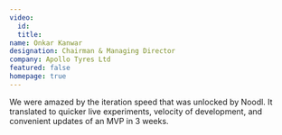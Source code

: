 ```yaml
---
video:
  id:
  title:
name: Onkar Kanwar
designation: Chairman & Managing Director
company: Apollo Tyres Ltd
featured: false
homepage: true
---
```


We were amazed by the iteration speed that was unlocked by Noodl. It translated to quicker live experiments, velocity of development, and convenient updates of an MVP in 3 weeks.
